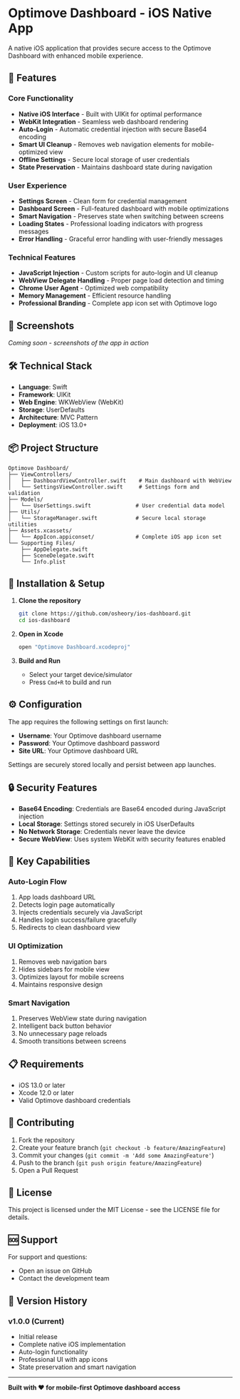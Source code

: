 # Optimove Dashboard - iOS Native App

A native iOS application that provides secure access to the Optimove Dashboard with enhanced mobile experience.

## 🚀 Features

### Core Functionality
- **Native iOS Interface** - Built with UIKit for optimal performance
- **WebKit Integration** - Seamless web dashboard rendering
- **Auto-Login** - Automatic credential injection with secure Base64 encoding
- **Smart UI Cleanup** - Removes web navigation elements for mobile-optimized view
- **Offline Settings** - Secure local storage of user credentials
- **State Preservation** - Maintains dashboard state during navigation

### User Experience
- **Settings Screen** - Clean form for credential management
- **Dashboard Screen** - Full-featured dashboard with mobile optimizations
- **Smart Navigation** - Preserves state when switching between screens
- **Loading States** - Professional loading indicators with progress messages
- **Error Handling** - Graceful error handling with user-friendly messages

### Technical Features
- **JavaScript Injection** - Custom scripts for auto-login and UI cleanup
- **WebView Delegate Handling** - Proper page load detection and timing
- **Chrome User Agent** - Optimized web compatibility
- **Memory Management** - Efficient resource handling
- **Professional Branding** - Complete app icon set with Optimove logo

## 📱 Screenshots

*Coming soon - screenshots of the app in action*

## 🛠 Technical Stack

- **Language**: Swift
- **Framework**: UIKit
- **Web Engine**: WKWebView (WebKit)
- **Storage**: UserDefaults
- **Architecture**: MVC Pattern
- **Deployment**: iOS 13.0+

## 📦 Project Structure

```
Optimove Dashboard/
├── ViewControllers/
│   ├── DashboardViewController.swift    # Main dashboard with WebView
│   └── SettingsViewController.swift     # Settings form and validation
├── Models/
│   └── UserSettings.swift              # User credential data model
├── Utils/
│   └── StorageManager.swift            # Secure local storage utilities
├── Assets.xcassets/
│   └── AppIcon.appiconset/             # Complete iOS app icon set
└── Supporting Files/
    ├── AppDelegate.swift
    ├── SceneDelegate.swift
    └── Info.plist
```

## 🔧 Installation & Setup

1. **Clone the repository**
   ```bash
   git clone https://github.com/osheory/ios-dashboard.git
   cd ios-dashboard
   ```

2. **Open in Xcode**
   ```bash
   open "Optimove Dashboard.xcodeproj"
   ```

3. **Build and Run**
   - Select your target device/simulator
   - Press `Cmd+R` to build and run

## ⚙️ Configuration

The app requires the following settings on first launch:
- **Username**: Your Optimove dashboard username
- **Password**: Your Optimove dashboard password  
- **Site URL**: Your Optimove dashboard URL

Settings are securely stored locally and persist between app launches.

## 🔒 Security Features

- **Base64 Encoding**: Credentials are Base64 encoded during JavaScript injection
- **Local Storage**: Settings stored securely in iOS UserDefaults
- **No Network Storage**: Credentials never leave the device
- **Secure WebView**: Uses system WebKit with security features enabled

## 🚀 Key Capabilities

### Auto-Login Flow
1. App loads dashboard URL
2. Detects login page automatically
3. Injects credentials securely via JavaScript
4. Handles login success/failure gracefully
5. Redirects to clean dashboard view

### UI Optimization
1. Removes web navigation bars
2. Hides sidebars for mobile view
3. Optimizes layout for mobile screens
4. Maintains responsive design

### Smart Navigation
1. Preserves WebView state during navigation
2. Intelligent back button behavior
3. No unnecessary page reloads
4. Smooth transitions between screens

## 📋 Requirements

- iOS 13.0 or later
- Xcode 12.0 or later
- Valid Optimove dashboard credentials

## 🤝 Contributing

1. Fork the repository
2. Create your feature branch (`git checkout -b feature/AmazingFeature`)
3. Commit your changes (`git commit -m 'Add some AmazingFeature'`)
4. Push to the branch (`git push origin feature/AmazingFeature`)
5. Open a Pull Request

## 📄 License

This project is licensed under the MIT License - see the LICENSE file for details.

## 🆘 Support

For support and questions:
- Open an issue on GitHub
- Contact the development team

## 🔄 Version History

### v1.0.0 (Current)
- Initial release
- Complete native iOS implementation
- Auto-login functionality
- Professional UI with app icons
- State preservation and smart navigation

---

**Built with ❤️ for mobile-first Optimove dashboard access**
